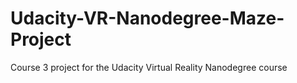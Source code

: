 # Udacity-VR-Nanodegree-Maze-Project
Course 3 project for the Udacity Virtual Reality Nanodegree course
